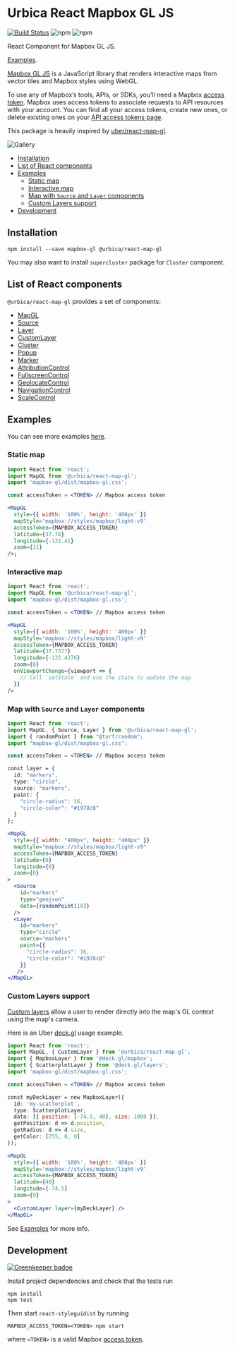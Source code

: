 # Urbica React Mapbox GL JS

[![Build Status](https://img.shields.io/circleci/project/github/urbica/react-map-gl.svg?style=popout)](https://circleci.com/gh/urbica/react-map-gl)
![npm](https://img.shields.io/npm/dt/@urbica/react-map-gl.svg)
![npm](https://img.shields.io/npm/v/@urbica/react-map-gl.svg?style=popout)

React Component for Mapbox GL JS.

[Examples](https://urbica.github.io/react-map-gl/).

[Mapbox GL JS](https://github.com/mapbox/mapbox-gl-js) is a JavaScript library that renders interactive maps from vector tiles and Mapbox styles using WebGL.

To use any of Mapbox’s tools, APIs, or SDKs, you’ll need a Mapbox [access token](https://www.mapbox.com/help/define-access-token/). Mapbox uses access tokens to associate requests to API resources with your account. You can find all your access tokens, create new ones, or delete existing ones on your [API access tokens page](https://www.mapbox.com/studio/account/tokens/).

This package is heavily inspired by [uber/react-map-gl](https://github.com/uber/react-map-gl).

![Gallery](https://raw.githubusercontent.com/urbica/react-map-gl/master/gallery.jpg)

- [Installation](#installation)
- [List of React components](#list-of-react-components)
- [Examples](#examples)
  - [Static map](#static-map)
  - [Interactive map](#interactive-map)
  - [Map with `Source` and `Layer` components](#map-with-source-and-layer-components)
  - [Custom Layers support](#custom-layers-support)
- [Development](#development)

## Installation

```shell
npm install --save mapbox-gl @urbica/react-map-gl
```

You may also want to install `supercluster` package for `Cluster` component.

## List of React components

`@urbica/react-map-gl` provides a set of components:

- [MapGL](https://urbica.github.io/react-map-gl/#mapgl)
- [Source](https://urbica.github.io/react-map-gl/#source)
- [Layer](https://urbica.github.io/react-map-gl/#layer)
- [CustomLayer](https://urbica.github.io/react-map-gl/#custom-layers)
- [Cluster](https://urbica.github.io/react-map-gl/#cluster)
- [Popup](https://urbica.github.io/react-map-gl/#popup)
- [Marker](https://urbica.github.io/react-map-gl/#marker)
- [AttributionControl](https://urbica.github.io/react-map-gl/#controls)
- [FullscreenControl](https://urbica.github.io/react-map-gl/#controls)
- [GeolocateControl](https://urbica.github.io/react-map-gl/#controls)
- [NavigationControl](https://urbica.github.io/react-map-gl/#controls)
- [ScaleControl](https://urbica.github.io/react-map-gl/#controls)

## Examples

You can see more examples [here](https://urbica.github.io/react-map-gl/).

### Static map

```jsx
import React from 'react';
import MapGL from '@urbica/react-map-gl';
import 'mapbox-gl/dist/mapbox-gl.css';

const accessToken = <TOKEN> // Mapbox access token

<MapGL
  style={{ width: '100%', height: '400px' }}
  mapStyle='mapbox://styles/mapbox/light-v9'
  accessToken={MAPBOX_ACCESS_TOKEN}
  latitude={37.78}
  longitude={-122.41}
  zoom={11}
/>;
```

### Interactive map

```jsx
import React from 'react';
import MapGL from '@urbica/react-map-gl';
import 'mapbox-gl/dist/mapbox-gl.css';

const accessToken = <TOKEN> // Mapbox access token

<MapGL
  style={{ width: '100%', height: '400px' }}
  mapStyle='mapbox://styles/mapbox/light-v9'
  accessToken={MAPBOX_ACCESS_TOKEN}
  latitude={37.7577}
  longitude={-122.4376}
  zoom={8}
  onViewportChange={viewport => {
    // Call `setState` and use the state to update the map.
  }}
/>
```

### Map with `Source` and `Layer` components

```jsx
import React from 'react';
import MapGL, { Source, Layer } from '@urbica/react-map-gl';
import { randomPoint } from "@turf/random";
import "mapbox-gl/dist/mapbox-gl.css";

const accessToken = <TOKEN> // Mapbox access token

const layer = {
  id: "markers",
  type: "circle",
  source: "markers",
  paint: {
    "circle-radius": 16,
    "circle-color": "#1978c8"
  }
};

<MapGL
  style={{ width: "400px", height: "400px" }}
  mapStyle="mapbox://styles/mapbox/light-v9"
  accessToken={MAPBOX_ACCESS_TOKEN}
  latitude={0}
  longitude={0}
  zoom={0}
>
  <Source
    id="markers"
    type="geojson"
    data={randomPoint(10)}
  />
  <Layer
    id="markers"
    type="circle"
    source="markers"
    paint={{
      "circle-radius": 16,
      "circle-color": "#1978c8"
    }}
   />
</MapGL>
```

### Custom Layers support

[Custom layers](https://docs.mapbox.com/mapbox-gl-js/api/#customlayerinterface) allow a user to render directly into the map's GL context using the map's camera.

Here is an Uber [deck.gl](https://github.com/uber/deck.gl) usage example.

```jsx
import React from 'react';
import MapGL, { CustomLayer } from '@urbica/react-map-gl';
import { MapboxLayer } from '@deck.gl/mapbox';
import { ScatterplotLayer } from '@deck.gl/layers';
import 'mapbox-gl/dist/mapbox-gl.css';

const accessToken = <TOKEN> // Mapbox access token

const myDeckLayer = new MapboxLayer({
  id: 'my-scatterplot',
  type: ScatterplotLayer,
  data: [{ position: [-74.5, 40], size: 1000 }],
  getPosition: d => d.position,
  getRadius: d => d.size,
  getColor: [255, 0, 0]
});

<MapGL
  style={{ width: '100%', height: '400px' }}
  mapStyle='mapbox://styles/mapbox/light-v9'
  accessToken={MAPBOX_ACCESS_TOKEN}
  latitude={40}
  longitude={-74.5}
  zoom={9}
>
  <CustomLayer layer={myDeckLayer} />
</MapGL>
```

See [Examples](https://urbica.github.io/react-map-gl/) for more info.

## Development

[![Greenkeeper badge](https://badges.greenkeeper.io/urbica/react-map-gl.svg)](https://greenkeeper.io/)

Install project dependencies and check that the tests run

```shell
npm install
npm test
```

Then start `react-styleguidist` by running

```shell
MAPBOX_ACCESS_TOKEN=<TOKEN> npm start
```

where `<TOKEN>` is a valid Mapbox [access token](https://www.mapbox.com/help/define-access-token/).
